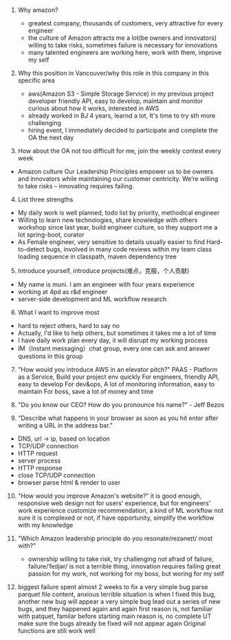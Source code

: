 1. Why amazon?
    * greatest company, thousands of customers, very attractive for every engineer
    * the culture of Amazon attracts me a lot(be owners and innovators)
      willing to take risks, sometimes failure is necessary for innovations
    * many talented engineers are working here, work with them, improve my self

2. Why this position in Vancouver/why this role in this company in this specific area
    * aws(Amazon S3 - Simple Storage Service) in my previous project
      developer friendly API, easy to develop, maintain and monitor
      curious about how it works, interested in AWS
    * already worked in BJ 4 years, learnd a lot, It's time to try sth more challenging
    * hiring event, I immediately decided to participate and complete the OA the next day


3. How about the OA
    not too difficult for me, join the weekly contest every week

* Amazon culture
Our Leadership Principles empower us to
be owners and innovators
while maintaining our customer centricity.
We’re willing to take risks – innovating requires failing.


4. List three strengths
  - My daily work is well planned, todo list by priority, methodical engineer
  - Willing to learn new technologies, share knowledge with others
    workshop since last year, build engineer culture, so they support me a lot
    spring-boot, curator
  - As Female engineer, very sensitive to details
    usually easier to find Hard-to-detect bugs, involved in many code reviews within my team
    class loading sequence in classpath, maven dependency tree

5. Introduce yourself, introduce projects(难点，克服，个人贡献)
  - My name is muni. I am an engineer with four years experience
  - working at 4pd as r&d engineer
  - server-side development and ML workflow research

6. What I want to improve most
  - hard to reject others, hard to say no
  - Actually, I'd like to help others, but sometimes it takes me a lot of time
  - I have daily work plan every day, it will disrupt my working process
  - IM（Instant messaging）chat group, every one can ask and answer questions in this group

7. "How would you introduce AWS in an elevator pitch?"
    PAAS - Platform as a Service, Build your project env quickly
    For engineers, friendly API, easy to develop
    For dev&ops, A lot of monitoring information, easy to maintain
    For boss, save a lot of money and time

8. "Do you know our CEO? How do you pronounce his name?"  - Jeff Bezos
9. "Describe what happens in your browser as soon as you hit enter after writing a URL in the address bar."
  - DNS, url -> ip, based on location
  - TCP/UDP connection
  - HTTP request
  - server process
  - HTTP response
  - close TCP/UDP connection
  - browser parse html & render to user

10. "How would you improve Amazon's website?"
    it is good enough, responsive web design
    not for users' experience, but for engineers' work experience
    customize recommendation, a kind of ML workflow
    not sure it is complexed or not, if have opportunity, simplify the workflow with my knowledge

11. "Which Amazon leadership principle do you resonate/rezəneɪt/ most with?"
    - ownership
    willing to take risk, try challenging
    not afraid of failure, failure/ˈfeɪljər/ is not a terrible thing, innovation requires failing
    great passion for my work, not working for my boss, but woring for my self

12. biggest failure
    spent almost 2 weeks to fix a very simple bug
    parse parquet file content, anxious
    terrible situation is when I fixed this bug, another new bug will appear
    a very simple bug lead out a series of new bugs, and they happened again and again
    first reason is, not familiar with patquet, familar before starting
    main reason is, no complete UT
    make sure the bugs already be fixed will not appear again
    Original functions are still work well

